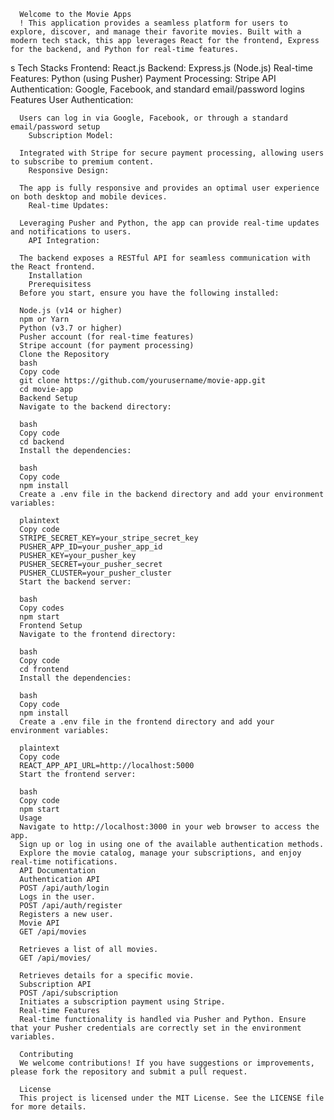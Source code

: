    
      Welcome to the Movie Apps
      ! This application provides a seamless platform for users to explore, discover, and manage their favorite movies. Built with a modern tech stack, this app leverages React for the frontend, Express for the backend, and Python for real-time features.
  s
      Tech Stacks
        Frontend: React.js
        Backend: Express.js (Node.js)
        Real-time Features: Python (using Pusher)
        Payment Processing: Stripe API
        Authentication: Google, Facebook, and standard email/password logins
      Features
        User Authentication:
  
      Users can log in via Google, Facebook, or through a standard email/password setup
        Subscription Model:
      
      Integrated with Stripe for secure payment processing, allowing users to subscribe to premium content.
        Responsive Design:
      
      The app is fully responsive and provides an optimal user experience on both desktop and mobile devices.
        Real-time Updates:
      
      Leveraging Pusher and Python, the app can provide real-time updates and notifications to users.
        API Integration:
      
      The backend exposes a RESTful API for seamless communication with the React frontend.
        Installation
        Prerequisitess
      Before you start, ensure you have the following installed:
      
      Node.js (v14 or higher)
      npm or Yarn
      Python (v3.7 or higher)
      Pusher account (for real-time features)
      Stripe account (for payment processing)
      Clone the Repository
      bash
      Copy code
      git clone https://github.com/yourusername/movie-app.git
      cd movie-app
      Backend Setup
      Navigate to the backend directory:
    
      bash
      Copy code
      cd backend
      Install the dependencies:
      
      bash
      Copy code
      npm install
      Create a .env file in the backend directory and add your environment variables:
      
      plaintext
      Copy code
      STRIPE_SECRET_KEY=your_stripe_secret_key
      PUSHER_APP_ID=your_pusher_app_id
      PUSHER_KEY=your_pusher_key
      PUSHER_SECRET=your_pusher_secret
      PUSHER_CLUSTER=your_pusher_cluster
      Start the backend server:
      
      bash
      Copy codes
      npm start
      Frontend Setup
      Navigate to the frontend directory:
      
      bash
      Copy code
      cd frontend
      Install the dependencies:
      
      bash
      Copy code
      npm install
      Create a .env file in the frontend directory and add your environment variables:
      
      plaintext
      Copy code
      REACT_APP_API_URL=http://localhost:5000
      Start the frontend server:
      
      bash
      Copy code
      npm start
      Usage
      Navigate to http://localhost:3000 in your web browser to access the app.
      Sign up or log in using one of the available authentication methods.
      Explore the movie catalog, manage your subscriptions, and enjoy real-time notifications.
      API Documentation
      Authentication API
      POST /api/auth/login
      Logs in the user.
      POST /api/auth/register
      Registers a new user.
      Movie API
      GET /api/movies
      
      Retrieves a list of all movies.
      GET /api/movies/
      
      Retrieves details for a specific movie.
      Subscription API
      POST /api/subscription
      Initiates a subscription payment using Stripe.
      Real-time Features
      Real-time functionality is handled via Pusher and Python. Ensure that your Pusher credentials are correctly set in the environment variables.
      
      Contributing
      We welcome contributions! If you have suggestions or improvements, please fork the repository and submit a pull request.
      
      License
      This project is licensed under the MIT License. See the LICENSE file for more details.
    
